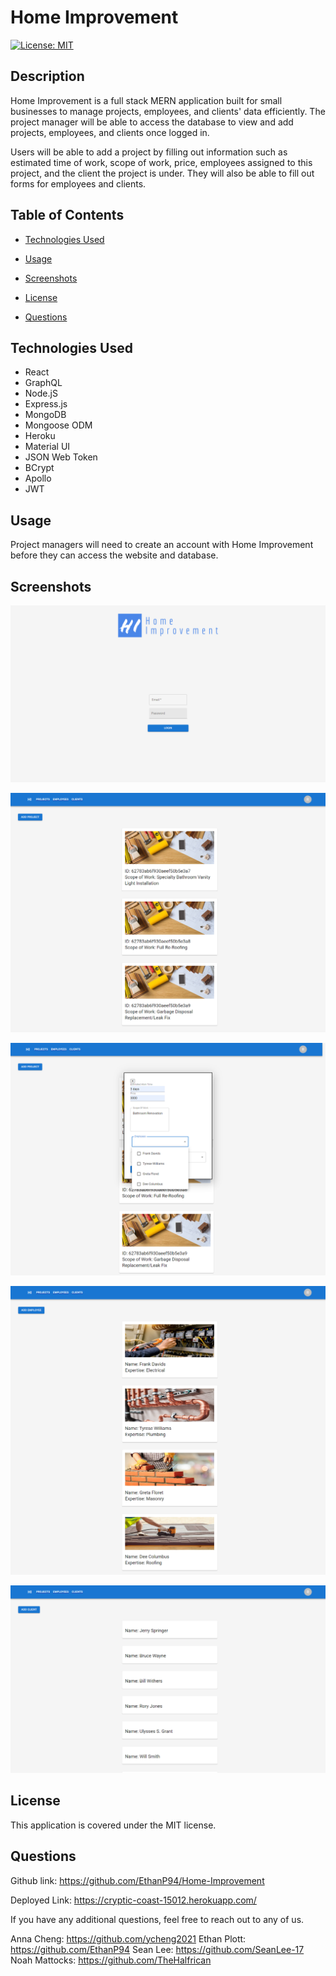
# Home Improvement

[![License: MIT](https://img.shields.io/badge/License-MIT-yellow.svg)](https://opensource.org/licenses/MIT)

## Description
Home Improvement is a full stack MERN application built for small businesses to manage projects, employees, and clients' data efficiently. The project manager will be able to access the database to view and add projects, employees, and clients once logged in.

Users will be able to add a project by filling out information such as estimated time of work, scope of work, price, employees assigned to this project, and the client the project is under. They will also be able to fill out forms for employees and clients.  

## Table of Contents

- [Technologies Used](#technologies-used)

- [Usage](#usage)

- [Screenshots](#screenshots)

- [License](#license)

- [Questions](#questions)

## Technologies Used
- React
- GraphQL
- Node.jS
- Express.js
- MongoDB
- Mongoose ODM
- Heroku
- Material UI
- JSON Web Token
- BCrypt
- Apollo
- JWT


## Usage 
Project managers will need to create an account with Home Improvement before they can access the website and database. 

## Screenshots

![screenshot](/screenshots/HI_home.png)

![screenshot](/screenshots/HI_projects.png)

![screenshot](/screenshots/HI_project_form.png)

![screenshot](/screenshots/HI_employees.png)

![screenshot](/screenshots/HI_clients.png)

## License
This application is covered under the MIT license.

## Questions

Github link: https://github.com/EthanP94/Home-Improvement

Deployed Link: https://cryptic-coast-15012.herokuapp.com/

If you have any additional questions, feel free to reach out to any of us.

Anna Cheng: https://github.com/ycheng2021
Ethan Plott: https://github.com/EthanP94
Sean Lee: https://github.com/SeanLee-17
Noah Mattocks: https://github.com/TheHalfrican
